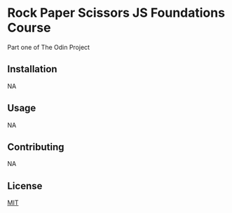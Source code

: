# Rock Paper Scissors JS Foundations Course 

Part one of The Odin Project 

## Installation

NA

## Usage

NA

## Contributing

NA

## License
[MIT](https://choosealicense.com/licenses/mit/)